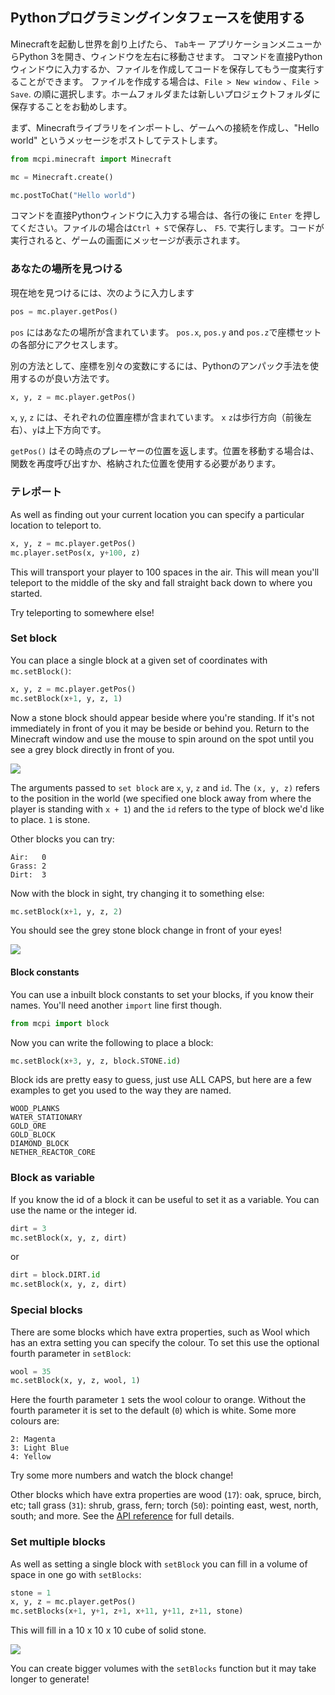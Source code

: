 ## Pythonプログラミングインタフェースを使用する

Minecraftを起動し世界を創り上げたら、 `Tab`キー アプリケーションメニューからPython 3を開き、ウィンドウを左右に移動させます。
コマンドを直接Pythonウィンドウに入力するか、ファイルを作成してコードを保存してもう一度実行することができます。
ファイルを作成する場合は、`File > New window` 、`File > Save`. の順に選択します。ホームフォルダまたは新しいプロジェクトフォルダに保存することをお勧めします。

まず、Minecraftライブラリをインポートし、ゲームへの接続を作成し、"Hello world" というメッセージをポストしてテストします。
```python
from mcpi.minecraft import Minecraft

mc = Minecraft.create()

mc.postToChat("Hello world")
```


コマンドを直接Pythonウィンドウに入力する場合は、各行の後に `Enter` を押してください。ファイルの場合は`Ctrl + S`で保存し、 `F5`. で実行します。コードが実行されると、ゲームの画面にメッセージが表示されます。

### あなたの場所を見つける

現在地を見つけるには、次のように入力します

```python
pos = mc.player.getPos()
```

`pos` にはあなたの場所が含まれています。 `pos.x`, `pos.y` and `pos.z`で座標セットの各部分にアクセスします。

別の方法として、座標を別々の変数にするには、Pythonのアンパック手法を使用するのが良い方法です。

```python
x, y, z = mc.player.getPos()
```

 `x`, `y`, `z` には、それぞれの位置座標が含まれています。 `x`  `z`は歩行方向（前後左右）、`y`は上下方向です。

 `getPos()` はその時点のプレーヤーの位置を返します。位置を移動する場合は、関数を再度呼び出すか、格納された位置を使用する必要があります。

### テレポート

As well as finding out your current location you can specify a particular location to teleport to.

```python
x, y, z = mc.player.getPos()
mc.player.setPos(x, y+100, z)
```

This will transport your player to 100 spaces in the air. This will mean you'll teleport to the middle of the sky and fall straight back down to where you started.

Try teleporting to somewhere else!

### Set block

You can place a single block at a given set of coordinates with `mc.setBlock()`:

```python
x, y, z = mc.player.getPos()
mc.setBlock(x+1, y, z, 1)
```

Now a stone block should appear beside where you're standing. If it's not immediately in front of you it may be beside or behind you. Return to the Minecraft window and use the mouse to spin around on the spot until you see a grey block directly in front of you.

![](images/mcpi-setblock.png)

The arguments passed to `set block` are `x`, `y`, `z` and `id`. The `(x, y, z)` refers to the position in the world (we specified one block away from where the player is standing with `x + 1`) and the `id` refers to the type of block we'd like to place. `1` is stone.

Other blocks you can try:

```
Air:   0
Grass: 2
Dirt:  3
```

Now with the block in sight, try changing it to something else:

```python
mc.setBlock(x+1, y, z, 2)
```

You should see the grey stone block change in front of your eyes!

![](images/mcpi-setblock2.png)

#### Block constants

You can use a inbuilt block constants to set your blocks, if you know their names. You'll need another `import` line first though.

```python
from mcpi import block
```

Now you can write the following to place a block: 

```python
mc.setBlock(x+3, y, z, block.STONE.id)
```

Block ids are pretty easy to guess, just use ALL CAPS, but here are a few examples to get you used to the way they are named.

```
WOOD_PLANKS
WATER_STATIONARY
GOLD_ORE
GOLD_BLOCK
DIAMOND_BLOCK
NETHER_REACTOR_CORE
```

### Block as variable

If you know the id of a block it can be useful to set it as a variable. You can use the name or the integer id.

```python
dirt = 3
mc.setBlock(x, y, z, dirt)
```

or

```python
dirt = block.DIRT.id
mc.setBlock(x, y, z, dirt)
```

### Special blocks

There are some blocks which have extra properties, such as Wool which has an extra setting you can specify the colour. To set this use the optional fourth parameter in `setBlock`:

```python
wool = 35
mc.setBlock(x, y, z, wool, 1)
```

Here the fourth parameter `1` sets the wool colour to orange. Without the fourth parameter it is set to the default (`0`) which is white. Some more colours are:

```
2: Magenta
3: Light Blue
4: Yellow
```

Try some more numbers and watch the block change!

Other blocks which have extra properties are wood (`17`): oak, spruce, birch, etc; tall grass (`31`): shrub, grass, fern; torch (`50`): pointing east, west, north, south; and more. See the [API reference](http://www.stuffaboutcode.com/p/minecraft-api-reference.html) for full details.

### Set multiple blocks

As well as setting a single block with `setBlock` you can fill in a volume of space in one go with `setBlocks`:

```python
stone = 1
x, y, z = mc.player.getPos()
mc.setBlocks(x+1, y+1, z+1, x+11, y+11, z+11, stone)
```

This will fill in a 10 x 10 x 10 cube of solid stone.

![](images/mcpi-setblocks.png)

You can create bigger volumes with the `setBlocks` function but it may take longer to generate!

